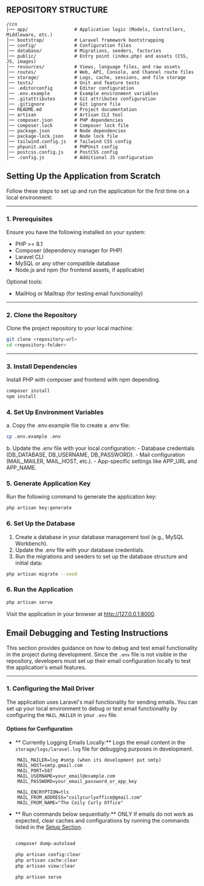 
## REPOSITORY STRUCTURE
```
/cco
│── app/                 # Application logic (Models, Controllers, Middleware, etc.)
│── bootstrap/           # Laravel framework bootstrapping
│── config/              # Configuration files
│── database/            # Migrations, seeders, factories
│── public/              # Entry point (index.php) and assets (CSS, JS, images)
│── resources/           # Views, language files, and raw assets
│── routes/              # Web, API, Console, and Channel route files
│── storage/             # Logs, cache, sessions, and file storage
│── tests/               # Unit and feature tests
│── .editorconfig        # Editor configuration
│── .env.example         # Example environment variables
│── .gitattributes       # Git attributes configuration
│── .gitignore           # Git ignore file
│── README.md            # Project documentation
│── artisan              # Artisan CLI tool
│── composer.json        # PHP dependencies
│── composer.lock        # Composer lock file
│── package.json         # Node dependencies
│── package-lock.json    # Node lock file
│── tailwind.config.js   # Tailwind CSS config
│── phpunit.xml          # PHPUnit config
│── postcss.config.js    # PostCSS config
│── .config.js           # Additional JS configuration
```



## Setting Up the Application from Scratch

Follow these steps to set up and run the application for the first time on a local environment:

---

### **1. Prerequisites**
Ensure you have the following installed on your system:
- PHP >= 8.1
- Composer (dependency manager for PHP)
- Laravel CLI
- MySQL or any other compatible database
- Node.js and npm (for frontend assets, if applicable)

Optional tools:
- MailHog or Mailtrap (for testing email functionality)

---

### **2. Clone the Repository**
Clone the project repository to your local machine:

```bash
git clone <repository-url>
cd <repository-folder>
```
---

### **3. Install Dependencies**
Install PHP with composer and frontend with npm depending.
```bash
composer install
npm install
```

### **4.  Set Up Environment Variables**
a. Copy the .env.example file to create a .env file:

```bash
cp .env.example .env
```

b.  Update the .env file with your local configuration:
	- Database credentials (DB_DATABASE, DB_USERNAME, DB_PASSWORD).
	- Mail configuration (MAIL_MAILER, MAIL_HOST, etc.).
	- App-specific settings like APP_URL and APP_NAME.

### **5. Generate Application Key**
Run the following command to generate the application key:
```bash 
php artisan key:generate
```

### **6. Set Up the Database**
1. Create a database in your database management tool (e.g., MySQL Workbench).
2. Update the .env file with your database credentials.
3. Run the migrations and seeders to set up the database structure and initial data:

```bash
php artisan migrate --seed
```

### **6. Run the Application**
```bash 
php artisan serve
```

Visit the application in your browser at http://127.0.0.1:8000.






## Email Debugging and Testing Instructions

This section provides guidance on how to debug and test email functionality in the project during development. Since the `.env` file is not visible in the repository, developers must set up their email configuration locally to test the application's email features.

---

### **1. Configuring the Mail Driver**
The application uses Laravel's mail functionality for sending emails. You can set up your local environment to debug or test email functionality by configuring the `MAIL_MAILER` in your `.env` file.

#### **Options for Configuration**

- ** Currently Logging Emails Locally:**
  Logs the email content in the `storage/logs/laravel.log` file for debugging purposes in development.

```env
	MAIL_MAILER=log #smtp (when its development put smtp)
	MAIL_HOST=smtp.gmail.com
	MAIL_PORT=587
	MAIL_USERNAME=your_email@example.com
	MAIL_PASSWORD=your_email_password_or_app_key

	MAIL_ENCRYPTION=tls
	MAIL_FROM_ADDRESS="coilycurlyoffice@gmail.com"
	MAIL_FROM_NAME="The Coily Curly Office"
```


- ** Run commands below sequentially:**
 ONLY If emails do not work as expected, clear caches and configurations by running the commands listed in the [Setup Section](#5-generate-application-key).

	```bash
	
	composer dump-autoload

	php artisan config:clear
	php artisan cache:clear
	php artisan view:clear

	php artisan serve 

	```






